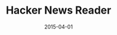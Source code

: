 ---
id: hn_premii
layout: spotlight
collection: spotlight
type: spotlight
published: true

date: 2015-04-01
article:
  written_on: 2015-04-01
  updated_on: 2015-04-01

authors:
  - paulkinlan

tags: 
- reader
scores:
  pagespeed:
      speed: 70
      ux: 100
  webpagetest:
      value: 3565
      result: http://www.webpagetest.org/result/150401_3F_JSY/

title: "Hacker News Reader"
link: http://hn.premii.com/
developer: Dharmesh Patel


description: "An amazing optimized reader for Hacker News."
pros: |
  A beautiful and highly optimized reading experience for Hacker News. Works well and looks great across mobile, tablet and desktop. It's fast and testing it on mobile you will see some silky smooth transitions. It has a really nice use of theme-color for integration into Android and it is installable as it uses the [Web App Manifest](/web/fundamentals/device-access/stickyness/web-app-manifest.html) and once installed it looks and feels like a native HN news reader app.
cons: |
  The app does a huge number of things very well, it loads quickly and is fast and smooth to use. If there was one thing the app could do it would be that adding support for offline experiences, this could be a simple error page or a more complex view of cached content.

interview:
  - question: Why the web?
    answer: |
      I prefer to use technology that I am most comfortable in. I created my first webpage long before I wrote "hello world" in c++. 

      Open web is the only platform that allows me to reach all kinds of users. I can easily develop and deploy new features and fixes for my app without depending on third party. It allows me to push new features and bug fixes anytime. 

      User can try my app without downloading, and can use same app on different platforms. As of today, my app works on latest HTML5 capable browsers including but not limited to Firefox OS, Windows Phone, blackberry, iOS and Android; and its available to download on different app stores. This app is also available on the Chrome web store. I am a sole developer and I work on this few hours per week. I don't think that any other technology would have allowed me to support different platform.
  - question: What worked really well during development?
    answer: |
      I was surprised how well all latest browsers support major HTML5 features. I started my webapp as a prototype to see what I can build using Open Web (HTML5, CSS, Javascript). I only tested my app on iOS Safari and Android browser during development, and it worked on Firefox and with little changes, I was able to support IE mobile. 

      Like everyone else, I thought 60FPS was not possible on mobile webapp, specially gestures. I was able to implement pull to refresh, and swipe to go back with little learning; and was able to make it work on all major browsers. With that knowledge, I was able to implement Flipboard webapp style story navigation in few hours. 
  - question: If you could have any API to improve your app, what would it be?
    answer: |
      **Intent**: Should be able to launch Android native share intent or iOS share from my webapp. This will allow user to choose the service of their choice instead of my app's limited options. 

      **Persistent local storage**: Like to see better support for localstorage. 5MB/2.5MB is not enough. Not only that, there is no way to figure out how much space is available. My app can manage storage properly if I knew how much space is left. 

      **Native/standalone webapp**: Better option to deploy/install my webapp on iOS, Android and WP as a standalone app. I use Cordova but its painful to update to the latest version. Chrome on Android is moving in right direction, but iOS and Windows Phone is not providing enough support for standalone app.

related:
-
    title: "Web App Manifest"
    href: fundamentals/device-access/stickyness/web-app-manifest.html
    section:
      id: stickyness
      title: "Add To Home Screen"
      href: fundamentals/device-access/stickyness/
---